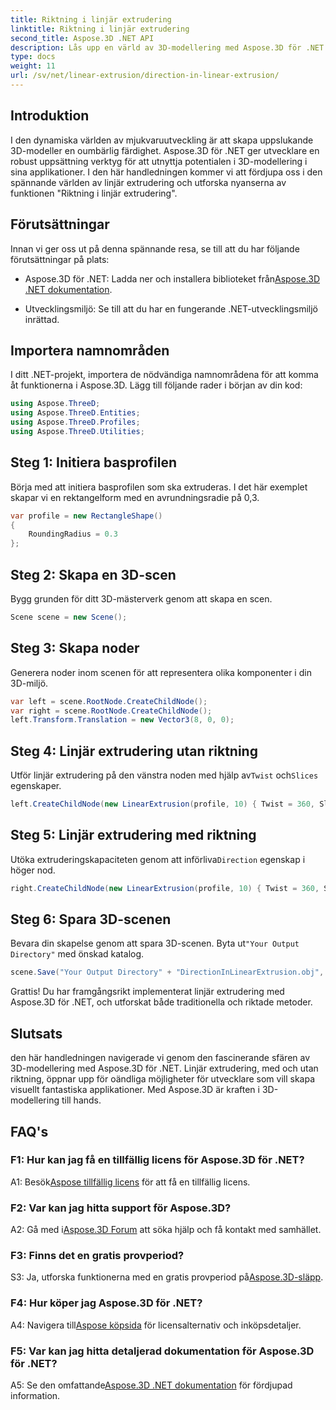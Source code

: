 ```yaml
---
title: Riktning i linjär extrudering
linktitle: Riktning i linjär extrudering
second_title: Aspose.3D .NET API
description: Lås upp en värld av 3D-modellering med Aspose.3D för .NET. Lär dig riktningslinjär extrudering, öka kreativiteten och skapa uppslukande applikationer utan ansträngning.
type: docs
weight: 11
url: /sv/net/linear-extrusion/direction-in-linear-extrusion/
---
```

## Introduktion

I den dynamiska världen av mjukvaruutveckling är att skapa uppslukande 3D-modeller en oumbärlig färdighet. Aspose.3D för .NET ger utvecklare en robust uppsättning verktyg för att utnyttja potentialen i 3D-modellering i sina applikationer. I den här handledningen kommer vi att fördjupa oss i den spännande världen av linjär extrudering och utforska nyanserna av funktionen "Riktning i linjär extrudering".

## Förutsättningar

Innan vi ger oss ut på denna spännande resa, se till att du har följande förutsättningar på plats:

-  Aspose.3D för .NET: Ladda ner och installera biblioteket från[Aspose.3D .NET dokumentation](https://reference.aspose.com/3d/net/).

- Utvecklingsmiljö: Se till att du har en fungerande .NET-utvecklingsmiljö inrättad.

## Importera namnområden

I ditt .NET-projekt, importera de nödvändiga namnområdena för att komma åt funktionerna i Aspose.3D. Lägg till följande rader i början av din kod:

```csharp
using Aspose.ThreeD;
using Aspose.ThreeD.Entities;
using Aspose.ThreeD.Profiles;
using Aspose.ThreeD.Utilities;
```

## Steg 1: Initiera basprofilen

Börja med att initiera basprofilen som ska extruderas. I det här exemplet skapar vi en rektangelform med en avrundningsradie på 0,3.

```csharp
var profile = new RectangleShape()
{
    RoundingRadius = 0.3
};
```

## Steg 2: Skapa en 3D-scen

Bygg grunden för ditt 3D-mästerverk genom att skapa en scen.

```csharp
Scene scene = new Scene();
```

## Steg 3: Skapa noder

Generera noder inom scenen för att representera olika komponenter i din 3D-miljö.

```csharp
var left = scene.RootNode.CreateChildNode();
var right = scene.RootNode.CreateChildNode();
left.Transform.Translation = new Vector3(8, 0, 0);
```

## Steg 4: Linjär extrudering utan riktning

 Utför linjär extrudering på den vänstra noden med hjälp av`Twist` och`Slices` egenskaper.

```csharp
left.CreateChildNode(new LinearExtrusion(profile, 10) { Twist = 360, Slices = 100 });
```

## Steg 5: Linjär extrudering med riktning

 Utöka extruderingskapaciteten genom att införliva`Direction` egenskap i höger nod.

```csharp
right.CreateChildNode(new LinearExtrusion(profile, 10) { Twist = 360, Slices = 100, Direction = new Vector3(0.3, 0.2, 1) });
```

## Steg 6: Spara 3D-scenen

 Bevara din skapelse genom att spara 3D-scenen. Byta ut`"Your Output Directory"` med önskad katalog.

```csharp
scene.Save("Your Output Directory" + "DirectionInLinearExtrusion.obj", FileFormat.WavefrontOBJ);
```

Grattis! Du har framgångsrikt implementerat linjär extrudering med Aspose.3D för .NET, och utforskat både traditionella och riktade metoder.

## Slutsats

den här handledningen navigerade vi genom den fascinerande sfären av 3D-modellering med Aspose.3D för .NET. Linjär extrudering, med och utan riktning, öppnar upp för oändliga möjligheter för utvecklare som vill skapa visuellt fantastiska applikationer. Med Aspose.3D är kraften i 3D-modellering till hands.

## FAQ's

### F1: Hur kan jag få en tillfällig licens för Aspose.3D för .NET?

 A1: Besök[Aspose tillfällig licens](https://purchase.aspose.com/temporary-license/) för att få en tillfällig licens.

### F2: Var kan jag hitta support för Aspose.3D?

 A2: Gå med i[Aspose.3D Forum](https://forum.aspose.com/c/3d/18) att söka hjälp och få kontakt med samhället.

### F3: Finns det en gratis provperiod?

 S3: Ja, utforska funktionerna med en gratis provperiod på[Aspose.3D-släpp](https://releases.aspose.com/).

### F4: Hur köper jag Aspose.3D för .NET?

 A4: Navigera till[Aspose köpsida](https://purchase.aspose.com/buy) för licensalternativ och inköpsdetaljer.

### F5: Var kan jag hitta detaljerad dokumentation för Aspose.3D för .NET?

 A5: Se den omfattande[Aspose.3D .NET dokumentation](https://reference.aspose.com/3d/net/) för fördjupad information.